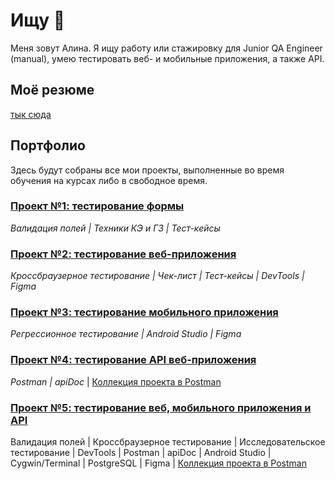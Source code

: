 # Ищу 🐞

<!--
**jundt/jundt** is a ✨ _special_ ✨ repository because its `README.md` (this file) appears on your GitHub profile.

Here are some ideas to get you started:

- 🔭 I’m currently working on ...
- 🌱 I’m currently learning ...
- 👯 I’m looking to collaborate on ...
- 🤔 I’m looking for help with ...
- 💬 Ask me about ...
- 📫 How to reach me: ...
- 😄 Pronouns: ...
- ⚡ Fun fact: ...
-->
Меня зовут Алина. Я ищу работу или стажировку для Junior QA Engineer (manual), умею тестировать веб- и мобильные приложения, а также API.

## Моё резюме

[тык сюда](https://drive.google.com/file/d/1zirMVqBbVO876BBVZsddeuq1MkhGBqUv/view?usp=sharing)

## Портфолио

Здесь будут собраны все мои проекты, выполненные во время обучения на курсах либо в свободное время.

### [Проект №1: тестирование формы](https://docs.google.com/spreadsheets/d/1Wco8-u3jl8oWvsmSE0rwd4LNiZJcUI9OiO4jyQ9whg0/edit?usp=sharing)
_Валидация полей | Техники КЭ и ГЗ | Тест-кейсы_

### [Проект №2: тестирование веб-приложения](https://docs.google.com/spreadsheets/d/1x0c-p3amUHWjWo0mAUzUchXkBmlCx0ID-eChIDE0qQU/edit?usp=sharing)
_Кроссбраузерное тестирование | Чек-лист | Тест-кейсы | DevTools | Figma_

### [Проект №3: тестирование мобильного приложения](https://docs.google.com/spreadsheets/d/141L_Dn1xVnZLDALBLhPMNjY5nLhMh7Loabr7BeU0i9I/edit?usp=sharing)
_Регрессионное тестирование | Android Studio | Figma_

### [Проект №4: тестирование API веб-приложения](https://docs.google.com/spreadsheets/d/18kRN55G-tg8aflm4CzpkILvEjQ0vwxeIZv5yb0yJ7Iw/edit?usp=sharing)
_Postman | apiDoc_ | [Коллекция проекта в Postman](https://.postman.co/workspace/My-Workspace~b8302591-1506-44b5-823e-a6623c215ff6/collection/47844908-342bfea5-2449-45fe-8959-f63b16269ff6?action=share&creator=47844908&active-environment=47844908-68214a58-0f5d-4ea8-9957-5a2d580f7a30)

### [Проект №5: тестирование веб, мобильного приложения и API](https://docs.google.com/spreadsheets/d/1_NQ_y6aHqjyb3ns_FaTPsyV-uI625zISRY851qC3eKs/edit?usp=sharing)
Валидация полей | Кроссбраузерное тестирование | Исследовательское тестирование | DevTools | Postman | apiDoc | Android Studio | Cygwin/Terminal | PostgreSQL | Figma | [Коллекция проекта в Postman](https://.postman.co/workspace/My-Workspace~b8302591-1506-44b5-823e-a6623c215ff6/request/47844908-2a544be9-bd2c-4d82-98f5-bf2942df6b7e?action=share&creator=47844908&ctx=documentation&active-environment=47844908-ae610e12-d0af-46d9-8123-488b49fb2126)

